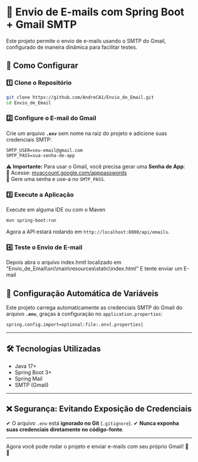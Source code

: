 # 📧 Envio de E-mails com Spring Boot + Gmail SMTP

Este projeto permite o envio de e-mails usando o SMTP do Gmail, configurado de maneira dinâmica para facilitar testes.

## 🚀 Como Configurar

### 1️⃣ Clone o Repositório
```bash
git clone https://github.com/AndreCA1/Envio_de_Email.git
cd Envio_de_Email
```

### 2️⃣ Configure o E-mail do Gmail
Crie um arquivo **`.env`** sem nome na raiz do projeto e adicione suas credenciais SMTP:

```
SMTP_USER=seu-email@gmail.com
SMTP_PASS=sua-senha-de-app
```

⚠ **Importante:** Para usar o Gmail, você precisa gerar uma **Senha de App**:  
🔹 Acesse: [myaccount.google.com/apppasswords](https://myaccount.google.com/apppasswords)  
🔹 Gere uma senha e use-a no `SMTP_PASS`.  

### 3️⃣ Execute a Aplicação

Execute em alguma IDE ou com o Maven
```bash
mvn spring-boot:run
```
Agora a API estará rodando em `http://localhost:8080/api/emails`.

### 4️⃣ Teste o Envio de E-mail

Depois abra o arquivo index.hmtl localizado em "Envio_de_Email\src\main\resources\static\index.html" 
E tente enviar um E-mail

## 🔧 Configuração Automática de Variáveis
Este projeto carrega automaticamente as credenciais SMTP do Gmail do arquivo **`.env`**, graças à configuração no `application.properties`:

```properties
spring.config.import=optional:file:.env[.properties]
```

---

## 🛠 Tecnologias Utilizadas
- Java 17+
- Spring Boot 3+
- Spring Mail
- SMTP (Gmail)

---

## ❌ Segurança: Evitando Exposição de Credenciais
✔ O arquivo `.env` está **ignorado no Git** (`.gitignore`).
✔ **Nunca exponha suas credenciais diretamente no código-fonte**.

---

Agora você pode rodar o projeto e enviar e-mails com seu próprio Gmail! 🚀📨

